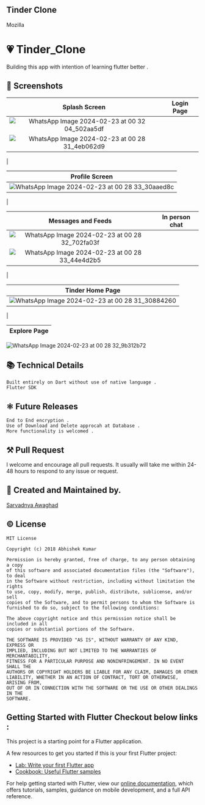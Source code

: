 ## Tinder Clone 

Mozilla

# 💗 Tinder_Clone

Building this app with intention of learning flutter better .

## 📱 Screenshots
|                                                     Splash Screen                                                      |                                                   Login Page                                                   |
|:----------------------------------------------------------------------------------------------------------------------:|:--------------------------------------------------------------------------------------------------------------:|
| ![WhatsApp Image 2024-02-23 at 00 32 04_502aa5df](https://github.com/Sarvadnyaawaghad150503/tinder/assets/111975266/72531b1f-f823-4a3c-98af-96eafda92fbf)
 |![WhatsApp Image 2024-02-23 at 00 28 31_4eb062d9](https://github.com/Sarvadnyaawaghad150503/tinder/assets/111975266/f2e6b2f4-403a-4da2-8f29-b1b0eb60ad98)
|

  |                                                  Profile Screen                                                  |
|:----------------------------------------------------------------------------------------------------------------:|
 | ![WhatsApp Image 2024-02-23 at 00 28 33_30aaed8c](https://github.com/Sarvadnyaawaghad150503/tinder/assets/111975266/e7dd1756-afc9-4ef5-80be-7a7c0ab86815)
 |


|                                                    Messages and Feeds                                                     |                                                    In person chat                                                     |
|:-------------------------------------------------------------------------------------------------------------------------:|:---------------------------------------------------------------------------------------------------------------------:|
|![WhatsApp Image 2024-02-23 at 00 28 32_702fa03f](https://github.com/Sarvadnyaawaghad150503/tinder/assets/111975266/846d8fd5-5664-4f62-b6e3-e0b57ca52e31)
| ![WhatsApp Image 2024-02-23 at 00 28 33_44e4d2b5](https://github.com/Sarvadnyaawaghad150503/tinder/assets/111975266/7e9ca1fe-078a-4381-9c83-adb4c7871554)
|

|                                              Tinder Home Page                                                 |                                  
|:-------------------------------------------------------------------------------------------------------------:|
| ![WhatsApp Image 2024-02-23 at 00 28 31_30884260](https://github.com/Sarvadnyaawaghad150503/tinder/assets/111975266/07c96426-9cc4-4a0c-b99a-3561f8063a95)
 | 

 Explore Page     |
:-------------------------:|
![WhatsApp Image 2024-02-23 at 00 28 32_9b312b72](https://github.com/Sarvadnyaawaghad150503/tinder/assets/111975266/6c6630da-de62-4536-946e-1248c26f6298)



## 📚 Technical Details
```
Built entirely on Dart without use of native language . 
Flutter SDK 
```
## ⚛ Future Releases
```
End to End encryption .
Use of Download and Delete approcah at Database .
More functionality is welcomed .
```

## ⚒ Pull Request 
I welcome and encourage all pull requests. It usually will take me within 24-48 hours to respond to any issue or request.

## 🙋 Created and Maintained by. 
[Sarvadnya Awaghad](https://github.com/Sarvadnyaawaghad150503)

## © License 
```
MIT License

Copyright (c) 2018 Abhishek Kumar

Permission is hereby granted, free of charge, to any person obtaining a copy
of this software and associated documentation files (the "Software"), to deal
in the Software without restriction, including without limitation the rights
to use, copy, modify, merge, publish, distribute, sublicense, and/or sell
copies of the Software, and to permit persons to whom the Software is
furnished to do so, subject to the following conditions:

The above copyright notice and this permission notice shall be included in all
copies or substantial portions of the Software.

THE SOFTWARE IS PROVIDED "AS IS", WITHOUT WARRANTY OF ANY KIND, EXPRESS OR
IMPLIED, INCLUDING BUT NOT LIMITED TO THE WARRANTIES OF MERCHANTABILITY,
FITNESS FOR A PARTICULAR PURPOSE AND NONINFRINGEMENT. IN NO EVENT SHALL THE
AUTHORS OR COPYRIGHT HOLDERS BE LIABLE FOR ANY CLAIM, DAMAGES OR OTHER
LIABILITY, WHETHER IN AN ACTION OF CONTRACT, TORT OR OTHERWISE, ARISING FROM,
OUT OF OR IN CONNECTION WITH THE SOFTWARE OR THE USE OR OTHER DEALINGS IN THE
SOFTWARE.
```

## Getting Started with Flutter Checkout below links :

This project is a starting point for a Flutter application.

A few resources to get you started if this is your first Flutter project:

- [Lab: Write your first Flutter app](https://flutter.dev/docs/get-started/codelab)
- [Cookbook: Useful Flutter samples](https://flutter.dev/docs/cookbook)

For help getting started with Flutter, view our
[online documentation](https://flutter.dev/docs), which offers tutorials,
samples, guidance on mobile development, and a full API reference.
